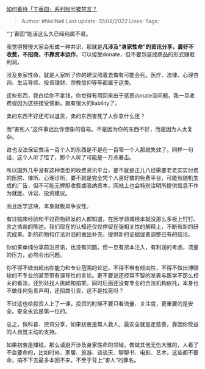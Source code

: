 [如何看待「丁香园」系列账号被禁言？](https://www.zhihu.com/question/547734209/answer/2620765394)

>Author: #NellNell 
>Last update: *12/08/2022* 
>Links: 
>Tags: 

“丁香园”能活这么久已经纯属不易。

我觉得慢慢大家会形成一种共识，那就是**凡涉及“身家性命”的资讯分享，最好不收费，不招商，不靠资本运作**。可以接受donate，但不要包装成商品的形式赚取利润。

涉及身家性命，就是人家听了你的建议照着去做有可能会死。医疗、法律、心理咨询、生活导师、投资理财、宗教信仰等等都属于这类。

这些东西，我白给你不拿钱，你觉得有用回来出于感恩donate没问题。我一旦收费或因为这些接受赞助，就有很大的liability了。

卖的东西不好还可以退货，卖的东西害死了人你拿什么还？

而“害死人”这件事远比你想象的容易。不是因为你的东西不好，而是因为人太复杂。

谁也没法保证救活一百个人的东西是不是在一百零一个人那就失效了。同样一句话，这个人听了悟了，那个人听了可能是一万点暴击。

所以国外几乎没有这种类型的收费资讯平台，要不就是正儿八经需要老老实实付费的医院、律所、心理诊所，要不就是完全凭个人喜好搞的免费平台，可能有随机生成的广告，但不可能无牌照收费或吸纳资本，网站上也会特别注明所提供信息不作为就医、诉讼、投资建议。

而且医学这块，本身就极具争议性。

有过临床经验和干过药物研发的人都知道，在医学领域根本就没那么多板上钉钉、言之凿凿的陈述。我们现在的认知还仅仅停留在强相关性的解释上，不断有新的研究成果、新的药物和疗法对旧的做出补充，提供新的证据或者调整已有的结论。

你如果单纯分享前沿资讯，也没有问题。但一旦有资本注入，有利润的考虑，流量的压力，必然会出问题。

你不得不做出超出你能力和专业范围的论述，不得不带有倾向性，不得不做出博眼球的不专业的甚至带有误导性的言论。更不要说还经常不智的发表与医学不那么相关的看法，还到处找人挑衅和掐架。同时后面还没有专业的合法机构依托，本身也不做任何免责声明，还招商引资，这不是找死吗？

不过这也给投资人上了一课，投资的时候不要只看流量、关注度，更重要的是安全。安全永远是第一位的。

总之，做科普、资讯分享，如果初衷是帮人救人，最安全就是走慈善，靠因你受益的人自觉主动的支持。

如果初衷是赚钱，那么请避开涉及身家性命的领域，做做其他无伤大雅的，人看了不会要命的，比如时尚、家居、旅游、谈谈天、聊聊书、电影、艺术，这些都不要命，搞不下去最多本回不来，不至于背上“害人”的罪名。